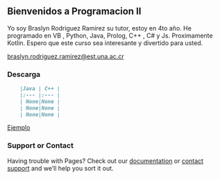 ## Bienvenidos a Programacion II
Yo soy Braslyn Rodriguez Ramirez su tutor, estoy en 4to año. He programado en VB , Python, Java, Prolog, C++ , C# y Js. Proximamente Kotlin.
Espero que este curso sea interesante y divertido para usted.

braslyn.rodriguez.ramirez@est.una.ac.cr

### Descarga

```markdown
	|Java | C++ | 
	|:--- |:--- |
	| None|None |
	| None|None |
	| None|None |
```
[Ejemplo](https://github.com/Braslyn/Braslyn.github.io/raw/gh-pages/Ejercicios/Java/Bouncing.7z)

### Support or Contact

Having trouble with Pages? Check out our [documentation](https://docs.github.com/categories/github-pages-basics/) or [contact support](https://support.github.com/contact) and we’ll help you sort it out.
